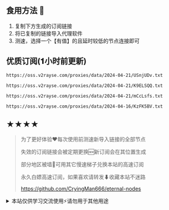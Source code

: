 ## 食用方法 🍖
1. 复制下方生成的订阅链接
2. 将已复制的链接导入代理软件
3. 测速，选择一个【有值】的且延时较低的节点连接即可

## 优质订阅(𝟏小时前更新)
```
https://oss.v2rayse.com/proxies/data/2024-04-21/USnjUDv.txt
```
```
https://oss.v2rayse.com/proxies/data/2024-04-21/K9ELSQQ.txt
```
```
https://oss.v2rayse.com/proxies/data/2024-04-21/mCcLsfs.txt
```
```
https://oss.v2rayse.com/proxies/data/2024-04-16/KzFK5BV.txt
```

## ★★★★
> 为了更好体验❤️每次使用前测速新导入链接的全部节点
>
> 失效的订阅链接会被定期更换🆕新订阅会在其位置生成
>
> 部分地区被墙🚫可用其它慢速梯子兑换本站的高速订阅
>
> 永久白嫖高速订阅，如果喜欢请转发⬇收藏本站不迷路
>
> https://github.com/CryingMan666/eternal-nodes

<details>
<summary>本站仅供学习交流使用⚡️请勿用于其他用途</summary>

[![Stargazers over time](https://starchart.cc/CryingMan666/eternal-nodes.svg)](https://starchart.cc/CryingMan666/eternal-nodes)
[![GitHub stars](https://img.shields.io/github/stars/CryingMan666/eternal-nodes.svg?style=social&label=Stars)](https://github.com/CryingMan666/eternal-nodes/stargazers)
[![GitHub forks](https://img.shields.io/github/forks/CryingMan666/eternal-nodes.svg?style=social&label=Fork)](https://github.com/CryingMan666/eternal-nodes/network/members)
<img alt="commit" src="https://img.shields.io/github/commit-activity/m/CryingMan666/eternal-nodes?color=%23ff69b4">

<a href="https://github.com/CryingMan666/eternal-nodes/graphs/contributors"><img src="https://contrib.rocks/image?repo=CryingMan666/eternal-nodes"  alt="contributors"/></a> 恭喜你解锁隐藏成就：【监察者】
</details>
